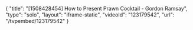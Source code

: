 {
    "title": "[1508428454] How to Present Prawn Cocktail - Gordon Ramsay",
    "type": "solo",
    "layout": "iframe-static",
    "videoId": "123179542",
    "url": "\/tvpembed\/123179542"
}